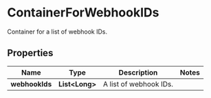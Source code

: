 

# ContainerForWebhookIDs

Container for a list of webhook IDs.

## Properties

| Name | Type | Description | Notes |
|------------ | ------------- | ------------- | -------------|
|**webhookIds** | **List&lt;Long&gt;** | A list of webhook IDs. |  |



